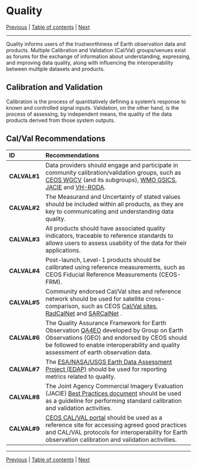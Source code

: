 # Quality

[Previous](Interface.md) | [Table of contents](README.md) | [Next](Policy.md)
***

Quality informs users of the trustworthiness of Earth observation data and products. Multiple Calibration and Validation (Cal/Val) groups/venues exist as forums for the exchange of information about understanding, expressing, and improving data quality, along with influencing the interoperability between multiple datasets and products.

## Calibration and Validation

Calibration is the process of quantitatively defining a system’s response to known and controlled signal inputs. Validation, on the other hand, is the process of assessing, by independent means, the quality of the data products derived from those system outputs.

## Cal/Val Recommendations

| **ID** | **Recommendations** |
| :---- | :---- |
| **CALVAL\#1** | Data providers should engage and participate in community calibration/validation groups, such as [CEOS WGCV](https://ceos.org/ourwork/workinggroups/wgcv/) (and its subgroups), [WMO GSICS](https://gsics.wmo.int/site/global-space-based-inter-calibration-system-gsics), [JACIE](https://www.usgs.gov/calval/jacie) and [VH-RODA](https://earth.esa.int/eogateway/events/vh-roda).  |
| **CALVAL\#2** | The Measurand and Uncertainty of stated values should be included within all products, as they are key to communicating and understanding data quality. |
| **CALVAL\#3** | All products should have associated quality indicators, traceable to reference standards to allows users to assess usability of the data for their applications. |
| **CALVAL\#4** | Post-launch, Level-1 products should be calibrated using reference measurements, such as CEOS Fiducial Reference Measurements (CEOS-FRM). |
| **CALVAL\#5** |  Community endorsed Cal/Val sites and reference network should be used for satellite cross-comparison, such as CEOS [Cal/Val sites](https://calvalportal.ceos.org/web/guest/calvalsites), [RadCalNet](https://www.radcalnet.org) and [SARCalNet](https://www.sarcalnet.org/) . |
| **CALVAL\#6** | The Quality Assurance Framework for Earth Observation [QA4EO](https://qa4eo.org/) developed by Group on Earth Observations (GEO) and endorsed by CEOS should be followed to enable interoperability and quality assessment of earth observation data. |
| **CALVAL\#7** | The [ESA/NASA/USGS Earth Data Assessment Project (EDAP)](https://earth.esa.int/eogateway/activities/edap) should be used for reporting metrics related to quality. |
| **CALVAL\#8** | The Joint Agency Commercial Imagery Evaluation (JACIE) [Best Practices document](https://www.usgs.gov/publications/joint-agency-commercial-imagery-evaluation-jacie-best-practices-remote-sensing-system) should be used as a guideline for performing standard calibration and validation activities. |
| **CALVAL\#9** |[CEOS CAL/VAL portal](https://calvalportal.ceos.org/) should be used as a reference site for accessing agreed good practices and CAL/VAL protocols for interoperability for Earth observation calibration and validation activities. |

***
[Previous](Interface.md) | [Table of contents](README.md) | [Next](Policy.md)
